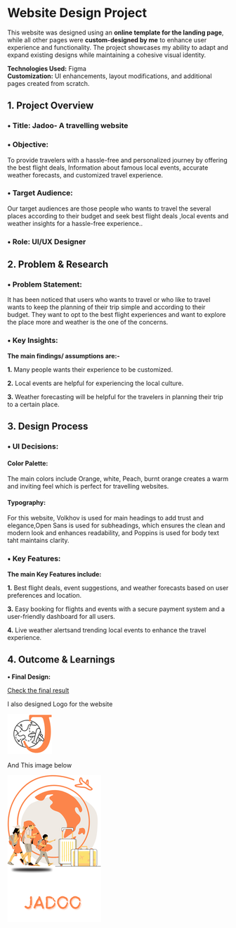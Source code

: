 
# Website Design Project  

This website was designed using an **online template for the landing page**, while all other pages were **custom-designed by me** to enhance user experience and functionality. The project showcases my ability to adapt and expand existing designs while maintaining a cohesive visual identity.  

**Technologies Used:** Figma  
**Customization:** UI enhancements, layout modifications, and additional pages created from scratch.  


## 1. Project Overview


### •	Title: Jadoo- A travelling website


### •	Objective:
To provide travelers with a hassle-free and personalized journey by offering the best flight deals, Information about famous local events, accurate weather forecasts, and customized travel experience.


### •	Target Audience:
Our target audiences are those people who wants to travel the several places according to their budget and seek best flight deals ,local events and weather insights for a hassle-free experience.. 


### •	Role: UI/UX Designer


## 2. Problem & Research

### •	Problem Statement:
It has been noticed that users who wants to travel or who like to travel wants to keep the planning of their trip simple and according to their budget. They want to opt to the best flight experiences and want to explore the place more and weather is the one of the concerns.

### •	Key Insights: 


**The main findings/ assumptions are:-**


**1.** Many people wants their experience to be customized.


**2.** Local events are helpful for experiencing the local culture.


**3.** Weather forecasting will be helpful for the travelers in planning their trip to a certain place.

   
## 3. Design Process


### •	UI Decisions:

#### Color Palette:
The main colors include Orange, white, Peach, burnt orange  creates a warm and inviting feel which is perfect for travelling websites.

#### Typography:
For this website,  Volkhov is used for main headings to add trust and elegance,Open Sans is used for subheadings, which ensures the clean and modern look and enhances readability, and Poppins is used for body text taht maintains clarity.


### •	Key Features: 
**The main Key Features include:**


**1.** Best flight deals, event suggestions, and weather forecasts based on user preferences and location.


**3.** Easy booking for flights and events with a secure payment system and a user-friendly dashboard for all users.


**4.** Live weather alertsand trending local events to enhance the travel experience.


## 4. Outcome & Learnings
**•	Final Design:**

 [Check the final result](https://www.figma.com/design/izA2Bo3hbiCrWmz9oj2znr/Travel-Website-Landing-Page-(Community)?node-id=0-1&p=f&t=Ziox2gCPiFkAw6rM-0)









I also designed Logo for the website


![Logo](_Practice.png)


And This image below

![Image](https://github.com/rizul2613/Rizul_portfolio/blob/main/travelling_website.png)
